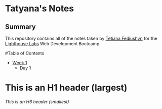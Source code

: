 # Tatyana's Notes

## Summary 

This repository contains all of the notes taken by [Tetiana Fediushyn](https://gist.github.com/EvilDoll69) for the [Lighthouse Labs](https://www.lighthouselabs.ca/) Web Development Bootcamp. 

#Table of Contents
* [Week 1](/Week_1)
  * [Day 1](/Week_1/Day_1)


# This is an H1 header (largest)
###### This is an H6 header (smallest)